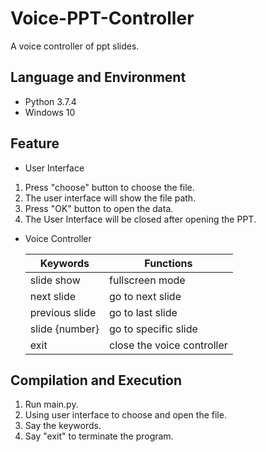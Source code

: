 # Voice-PPT-Controller
A voice controller of ppt slides.

## Language and Environment
* Python 3.7.4
* Windows 10

## Feature
* User Interface
<ol>
<li> Press "choose" button to choose the file.</li>
<li> The user interface will show the file path.</li>
<li> Press "OK" button to open the data.</li>
<li> The User Interface will be closed after opening the PPT.</li>
</ol>

* Voice Controller

  | Keywords | Functions |
  | ---- | ---- |
  | slide show | fullscreen mode |
  | next slide | go to next slide |
  | previous slide | go to last slide |
  | slide {number} | go to specific slide |
  | exit | close the voice controller |
  
## Compilation and Execution
<ol>
<li> Run main.py.</li>
<li> Using user interface to choose and open the file.</li>
<li> Say the keywords.</li>
<li> Say "exit" to terminate the program.</li>
</ol>
